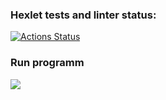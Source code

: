 ### Hexlet tests and linter status:
[![Actions Status](https://github.com/garryfisher/python-project-50/workflows/hexlet-check/badge.svg)](https://github.com/garryfisher/python-project-50/actions)

<h3>Run programm</h3>
<a href="https://asciinema.org/a/vAjKR7NOli6tDi2f99pvrst6f" target="_blank"><img src="https://asciinema.org/a/vAjKR7NOli6tDi2f99pvrst6f.svg" /></a>
